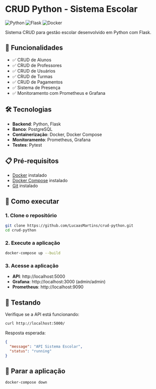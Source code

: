 # CRUD Python - Sistema Escolar

![Python](https://img.shields.io/badge/python-3.9-blue.svg)
![Flask](https://img.shields.io/badge/flask-2.3.3-green.svg)
![Docker](https://img.shields.io/badge/docker-compose-blue.svg)

Sistema CRUD para gestão escolar desenvolvido em Python com Flask.

## 🚀 Funcionalidades

- ✅ CRUD de Alunos
- ✅ CRUD de Professores  
- ✅ CRUD de Usuários
- ✅ CRUD de Turmas
- ✅ CRUD de Pagamentos
- ✅ Sistema de Presença
- ✅ Monitoramento com Prometheus e Grafana

## 🛠️ Tecnologias

- **Backend**: Python, Flask
- **Banco**: PostgreSQL
- **Containerização**: Docker, Docker Compose
- **Monitoramento**: Prometheus, Grafana
- **Testes**: Pytest

## 📋 Pré-requisitos

- [Docker](https://www.docker.com/get-started) instalado
- [Docker Compose](https://docs.docker.com/compose/install/) instalado
- [Git](https://git-scm.com/) instalado

## 🚀 Como executar

### 1. Clone o repositório
```bash
git clone https://github.com/LucaasMartins/crud-python.git
cd crud-python
```

### 2. Execute a aplicação
```bash
docker-compose up --build
```

### 3. Acesse a aplicação
- **API**: http://localhost:5000
- **Grafana**: http://localhost:3000 (admin/admin)
- **Prometheus**: http://localhost:9090

## 🧪 Testando

Verifique se a API está funcionando:
```bash
curl http://localhost:5000/
```

Resposta esperada:
```json
{
  "message": "API Sistema Escolar",
  "status": "running"
}
```

## 🛑 Parar a aplicação

```bash
docker-compose down
```